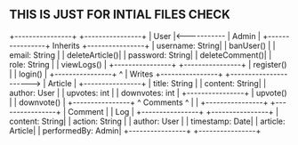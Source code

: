 ## THIS IS JUST FOR INTIAL FILES CHECK


+----------------+             +----------------+
|     User       |<----------- |     Admin      |
+----------------+  Inherits   +----------------+
| username: String|            | banUser()      |
| email: String   |            | deleteArticle()|
| password: String|            | deleteComment()|
| role: String    |            | viewLogs()     |
+----------------+             +----------------+
| register()     |
| login()        |
+----------------+
        ^
        | Writes                 +----------------+
        +----------------------> |    Article     |
                                 +----------------+
                                 | title: String  |
                                 | content: String|
                                 | author: User   |
                                 | upvotes: int   |
                                 | downvotes: int |
                                 +----------------+
                                 | upvote()       |
                                 | downvote()     |
                                 +----------------+
        ^ Comments                    ^
        |                             |
+----------------+                +----------------+
|    Comment     |                |      Log       |
+----------------+                +----------------+
| content: String|                | action: String |
| author: User   |                | timestamp: Date|
| article: Article|               | performedBy: Admin|
+----------------+                +----------------+
